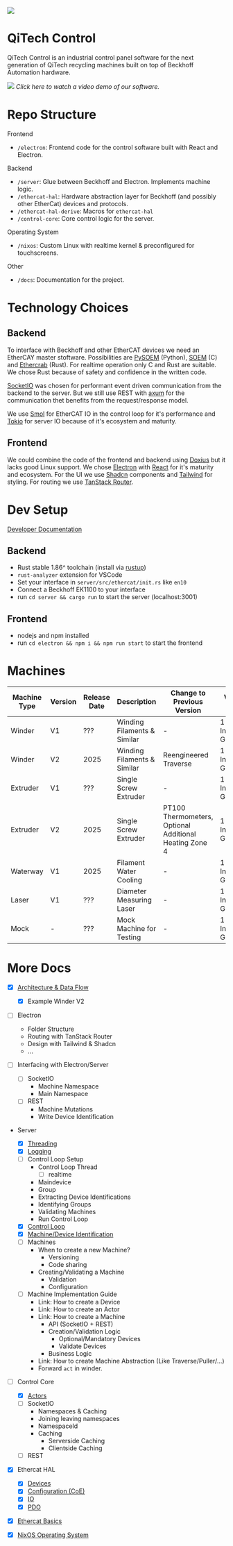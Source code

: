 ![](./docs/assets/github-banner.png)

# QiTech Control

QiTech Control is an industrial control panel software for the next generation of QiTech recycling machines built on top of Beckhoff Automation hardware.

[![](https://img.youtube.com/vi/KI3YeBwfV-s/maxresdefault.jpg)](https://www.youtube.com/watch?v=KI3YeBwfV-s)
*Click here to watch a video demo of our software.*

# Repo Structure

Frontend

- `/electron`: Frontend code for the control software built with React and Electron.

Backend

- `/server`: Glue between Beckhoff and Electron. Implements machine logic.
- `/ethercat-hal`: Hardware abstraction layer for Beckhoff (and possibly other EtherCat) devices and protocols.
- `/ethercat-hal-derive`: Macros for `ethercat-hal`
- `/control-core`: Core control logic for the server.

Operating System

- `/nixos`: Custom Linux with realtime kernel & preconfigured for touchscreens.

Other

- `/docs`: Documentation for the project.

# Technology Choices

## Backend

To interface with Beckhoff and other EtherCAT devices we need an EtherCAY master stoftware. Possibilities are [PySOEM](https://github.com/bnjmnp/pysoem) (Python), [SOEM](https://github.com/OpenEtherCATsociety/SOEM) (C) and [Ethercrab](https://github.com/ethercrab-rs/ethercrab) (Rust). For realtime operation only C and Rust are suitable. We chose Rust because of safety and confidence in the written code.

[SocketIO](https://socket.io/) was chosen for performant event driven communication from the backend to the server. But we still use REST with [axum](https://docs.rs/axum/latest/axum/) for the communication thet benefits from the request/response model.

We use [Smol](https://github.com/smol-rs/smol) for EtherCAT IO in the control loop for it's performance and [Tokio](https://tokio.rs/) for server IO because of it's ecosystem and maturity.

## Frontend

We could combine the code of the frontend and backend using [Doxius](https://dioxuslabs.com/) but it lacks good Linux support. We chose [Electron](https://www.electronjs.org/) with [React](https://react.dev/) for it's maturity and ecosystem. For the UI we use [Shadcn](https://ui.shadcn.com/) components and [Tailwind](https://tailwindcss.com/) for styling. For routing we use [TanStack Router](https://tanstack.com/router/v1).

# Dev Setup

[Developer Documentation](./docs/developer-docs/)

## Backend

- Rust stable 1.86^ toolchain (install via [rustup](https://rustup.rs/))
- `rust-analyzer` extension for VSCode
- Set your interface in `server/src/ethercat/init.rs` like `en10`
- Connect a Beckhoff EK1100 to your interface
- run `cd server && cargo run` to start the server (localhost:3001)

## Frontend

- nodejs and npm installed
- run `cd electron && npm i && npm run start` to start the frontend

# Machines

| Machine Type | Version | Release Date | Description                 | Change to Previous Version                             | Vendor ID                  | Machine ID | Implemented | Docs                            |
| ------------ | ------- | ------------ | --------------------------- | ------------------------------------------------------ | -------------------------- | ---------- | ----------- | ------------------------------- |
| Winder       | V1      | ???          | Winding Filaments & Similar | -                                                      | 1 (Qitech Industries GmbH) | 1          | Reserved    | -                               |
| Winder       | V2      | 2025         | Winding Filaments & Similar | Reengineered Traverse                                  | 1 (Qitech Industries GmbH) | 2          | Yes         | [](./docs/machines/winder-1.md) |
| Extruder     | V1      | ???          | Single Screw Extruder       | -                                                      | 1 (Qitech Industries GmbH) | 3          | Reserved    | -                               |
| Extruder     | V2      | 2025         | Single Screw Extruder       | PT100 Thermometers, Optional Additional Heating Zone 4 | 1 (Qitech Industries GmbH) | 4          | Yes         |                                 |
| Waterway     | V1      | 2025         | Filament Water Cooling      | -                                                      | 1 (Qitech Industries GmbH) | 5          | In Progress     |                                 |
| Laser        | V1      | ???          | Diameter Measuring Laser    | -                                                      | 1 (Qitech Industries GmbH) | 6          | Yes         |                                 |
| Mock         | -       | ???          | Mock Machine for Testing    | -                                                      | 1 (Qitech Industries GmbH) | 7          | Yes         | -                               |

# More Docs

- [x] [Architecture & Data Flow](./docs/architecture-overview.md)

  - [x] Example Winder V2

- [ ] Electron

  - Folder Structure
  - Routing with TanStack Router
  - Design with Tailwind & Shadcn
  - ...

- [ ] Interfacing with Electron/Server

  - [ ] SocketIO
    - Machine Namespace
    - Main Namespace
  - [ ] REST
    - Machine Mutations
    - Write Device Identification

- Server

  - [x] [Threading](./docs/control-loop.md)
  - [x] [Logging](./docs/logging.md)
  - [ ] Control Loop Setup
    - Control Loop Thread
      - [ ] realtime
    - Maindevice
    - Group
    - Extracting Device Identifications
    - Identifying Groups
    - Validating Machines
    - Run Control Loop
  - [x] [Control Loop](./docs/control-loop.md)
  - [x] [Machine/Device Identification](./docs/identification.md)
  - [ ] Machines
    - When to create a new Machine?
      - Versioning
      - Code sharing
    - Creating/Validating a Machine
      - Validation
      - Configuration
  - [ ] Machine Implementation Guide
    - Link: How to create a Device
    - Link: How to create an Actor
    - Link: How to create a Machine
      - API (SocketIO + REST)
      - Creation/Validation Logic
        - Optional/Mandatory Devices
        - Validate Devices
      - Business Logic
    - Link: How to create Machine Abstraction (Like Traverse/Puller/...)
    - Forward `act` in winder.

- [ ] Control Core

  - [x] [Actors](./docs/actors.md)
  - [ ] SocketIO
    - Namespaces & Caching
    - Joining leaving namespaces
    - NamespaceId
    - Caching
      - Serverside Caching
      - Clientside Caching
  - [ ] REST

- [x] Ethercat HAL

  - [x] [Devices](./docs/devices.md)
  - [x] [Configuration (CoE)](./docs/coe.md)
  - [x] [IO](./docs/io.md)
  - [x] [PDO](./docs/pdo.md)

- [x] [Ethercat Basics](./docs/ethercat-basics.md)

- [x] [NixOS Operating System](./docs/nixos/README.md)
